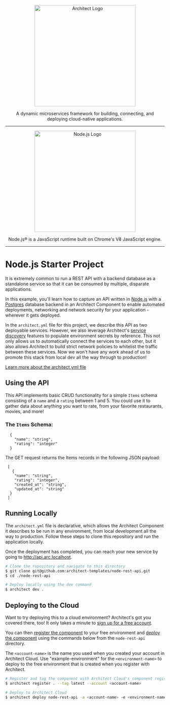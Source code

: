 <p align="center">
  <picture>
    <source media="(prefers-color-scheme: dark)" srcset="https://cdn.architect.io/logo/horizontal-inverted.png">
    <source media="(prefers-color-scheme: light)" srcset="https://cdn.architect.io/logo/horizontal.png">
    <img width="320" alt="Architect Logo" src="https://cdn.architect.io/logo/horizontal.png">
  </picture>
</p>

<p align="center">
  A dynamic microservices framework for building, connecting, and deploying cloud-native applications.
</p>

---

<p align="center">
  <a href="//nodejs.org" target="blank"><img src="https://nodejs.org/static/images/logo.svg" width="320" alt="Node.js Logo" /></a>
</p>

<p align="center">
  Node.js® is a JavaScript runtime built on Chrome's V8 JavaScript engine.
</p>

---

# Node.js Starter Project
It is extremely common to run a REST API with a backend database as a standalone service so that it can be consumed by 
multiple, disparate applications. 

In this example, you'll learn how to capture an API written in [Node.js](https://nodejs.org/en/) with a [Postgres](https://www.postgresql.org/) 
database backend in an Architect Component to enable automated deployments, networking and network security for your application - wherever it gets deployed. 

In the `architect.yml` file for this project, we describe this API as two deployable services. However, we also 
leverage Architect's [service discovery](//docs.architect.io/components/service-discovery) features to populate environment 
secrets by reference. This not only allows us to automatically connect the services to each other, but it also allows 
Architect to build strict network policies to whitelist the traffic between these services. Now we won't have any work ahead
of us to promote this stack from local dev all the way through to production!

[Learn more about the architect.yml file](//docs.architect.io/configuration)

## Using the API
This API implements basic CRUD functionality for a simple `Items` schema consisting of a `name` and a `rating` between 1 and 5. 
You could use it to gather data about anything you want to rate, from your favorite restaurants, movies, and more!

### The `Items` Schema:

```
  {
    "name": "string",
    "rating": "integer"
  }
```

The GET request returns the Items records in the following JSON payload:
```
 [
   {
    "name": "string",
    "rating": "integer",
    "created_at": "string",
    "updated_at": "string"
  }
 ] 
```

## Running Locally
The `architect.yml` file is declarative, which allows the Architect Component it describes to be run in any environment,
from local development all the way to production. Follow these steps to clone this repository and run the application
locally.

Once the deployment has completed, you can reach your new service by going to http://api.arc.localhost.

```sh
# Clone the repository and navigate to this directory
$ git clone git@github.com:architect-templates/node-rest-api.git
$ cd ./node-rest-api

# Deploy locally using the dev command
$ architect dev .
```


## Deploying to the Cloud

Want to try deploying this to a cloud environment? Architect's got you covered there, too! It only takes a minute to 
[sign up for a free account](https://auth.architect.io/u/signup?state=hKFo2SAtSnhOdXljdy1nelBHb2NlajNhZkkybTlLOEJHcWRFeaFur3VuaXZlcnNhbC1sb2dpbqN0aWTZIFNCNEZUUFBHaWpBdlA3UVlVV0xFNk1rQVJvUHBzdF9Bo2NpZNkgbElwVzlmcTlJRlFCQmpUZ2xsaE42RUkwMVRYTWhSVm0).

You can then [register the component](https://docs.architect.io/getting-started/?_ga=2.19805311.635236263.1652126693-1328677302.1650395826#register-a-component) 
to your free environment and [deploy the component](https://docs.architect.io/getting-started/introduction/#deploy-to-the-cloud) 
using the commands below from the `node-rest-api` directory. 

The `<account-name>` is the name you used when you created your account in Architect Cloud. Use "example-environment" for 
the `<environment-name>` to deploy to the free environment that is created when you register with Architect. 

```sh
# Register and tag the component with Architect Cloud's component registry
$ architect register . --tag latest --account <account-name>

# Deploy to Architect Cloud
$ architect deploy node-rest-api -a <account-name> -e <environment-name>
```
